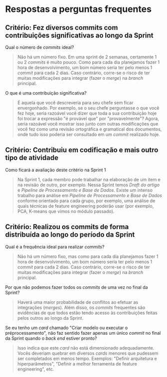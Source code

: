 # Respostas a perguntas frequentes

## Critério: Fez diversos commits com contribuições significativas ao longo da Sprint

Qual o número de _commits_ ideal?
> Não há um número fixo. Em uma sprint de 2 semanas, certamente 1 ou 2 _commits_ é muito pouco. Como para cada dia planejamos fazer 1 hora de desenvolvimento,
um bom número seria ter pelo menos 1 _commit_ para cada 2 dias. Caso contrário, corre-se o risco de ter muitas modificações para integrar (fazer o *merge*)
na *branch* principal.

O que é uma contribuição significativa?
> É aquela que você descreveria para seu chefe sem ficar envergonhado. Por exemplo, se o seu chefe perguntasse o que você fez hoje, seria razoável você dizer que
toda a sua contribuição hoje foi trocar a expressão "é provável que" por "provavelmente"? Agora, seria razoável você mostrar isso junto com outras modificações
que você fez como uma revisão ortográfica e gramatical dos documentos, onde tudo isso poderia ser consultado em um _commit_ realizado hoje.

## Critério: Contribuiu em codificação e mais outro tipo de atividade

Como ficará a avaliação deste critério na Sprint 1
> Na Sprint 1, cada membro pode trabalhar na elaboração de um item e na revisão de outro, por exemplo. Nessa Sprint temos *Draft do artigo* e *Pipeline de Processamento e Base de Dados*. Existe um intenso trabalho para análise em *Pipeline de Processamento e Base de Dados* conforme orientado para cada grupo, por exemplo, uma análise de quais técnicas de feature engineering poderão usar (por exemplo, PCA, K-means que vimos no módulo passado).

## Critério: Realizou os commits de forma distribuída ao longo do período da Sprint

Qual é a frequência ideal para realizar _commits_?
> Não há um número fixo, mas como para cada dia planejamos fazer 1 hora de desenvolvimento,
um bom número seria ter pelo menos 1 _commit_ para cada 2 dias. Caso contrário, corre-se o risco de ter muitas modificações para integrar (fazer o *merge*)
na *branch* principal.

Por que não podemos fazer todos os _commits_ de uma vez no final da Sprint?
> Haverá uma maior probabilidade de conflitos ao efetuar as integrações (*merges*). Além disso, os _commits_ frequentes são evidências de que todos estão tendo acesso às contribuições feitas pelos outros ao longo da Sprint.

Se eu tenho um *card* chamado "Criar modelo ou executar o préprocessamento", não faz sentido fazer apenas um único _commit_ no final da Sprint quando o *back end* estiver pronto?
> Isso indica que este *card* não está dimensionado adequadamente. Vocês deveriam quebrar em diversos *cards* menores que pudessem ser completados em menos tempo. Exemplos: "Definir arquitetura e hiperparâmetros", "Definir a melhor ferramenta de feature engineering", etc.
